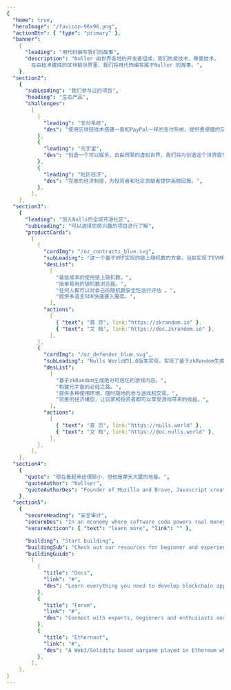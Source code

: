 ```yaml
---
{
  "home": true,
  "heroImage": "/favicon-96x96.png",
  "actionBtn": { "type": "primary" },
  "banner":
    {
      "leading": "用代码编写我们的故事",
      "description": "Nuller 由世界各地的开发者组成，我们热爱技术、尊重技术，
        在由技术建成的区块链世界里，我们将用代码编写属于Nuller 的故事。",
    },
  "section2":
    {
      "subLeading": "我们参与过的项目",
      "heading": "生态产品",
      "challenges":
        [
          {
            "leading": "支付系统",
            "des": "使用区块链技术搭建一套和PayPal一样的支付系统，提供更便捷的交易服务。",
          },
          {
            "leading": "元宇宙",
            "des": "创造一个可以娱乐、自由贸易的虚拟世界，我们将为创造这个世界提供足够的基础设施。",
          },
          {
            "leading": "社区经济",
            "des": "完善的经济制度，为投资者和社区贡献者提供高额回报。",
          },
        ],
    },
  "section3":
    {
      "leading": "加入Nulls的全球开源社区",
      "subLeading": "可以选择您感兴趣的项目进行了解",
      "productCards":
        [
          {
            "cardImg": "/oz_contracts_blue.svg",
            "subLeading": "这一个基于VRF实现的链上随机数的方案，当前实现了EVM和ink!版本，已完成了Heco/BSC/MVX的主网部署。",
            "desList":
              [
                "最低成本的使用链上随机数。",
                "简单易用的随机数浏览器。",
                "任何人都可以对自己的随机数安全性进行评估 。",
                "提供多语言SDK快速接入服务。",
              ],
            "actions":
              [
                { "text": "首 页", link:"https://zkrandom.io" },
                { "text": "文 档", link:"https://doc.zkrandom.io" },
              ],
          },
          {
            "cardImg": "/oz_defender_blue.svg",
            "subLeading": "Nulls World的1.0版本实现，实现了基于zkRandom生成NFT资产和简单的战斗逻辑。",
            "desList":
              [
                "基于zkRandom生成绝对可信任的游戏内容。",
                "构建元宇宙的必经之路。",
                "提供多种使用环境，随时随地的参与游戏和交易。",
                "完善的经济模型，让玩家和投资者都可以享受游戏带来的收益。",
              ],
            "actions":
              [
                { "text": "首 页", link:"https://nulls.world" },
                { "text": "文 档", link:"https://doc.nulls.world" },
              ],
          },
        ],
    },
  "section4":
    {
      "quote": "现在看起来还很弱小，但他是摩天大厦的地基。",
      "quoteAuthor": "Nullser",
      "quoteAuthorDes": "Founder of Mozilla and Brave, Javascript creator.",
    },
  "section5":
    {
      "secureHeading": "安全审计",
      "secureDes": "In an economy where software code powers real money, security is a top priority. We specialize in auditing in high-impact decentralized systems.",
      "secureActicon": { "text": "learn more", "link": "" },

      "building": "Start building",
      "buildingSub": "Check out our resources for beginner and experienced smart contracts and blockchain developers.",
      "buildingGuide":
        [
          {
            "title": "Docs",
            "link": "#",
            "des": "Learn everything you need to develop blockchain applications through a complete set of guides and tutorials.",
          },
          {
            "title": "Forum",
            "link": "#",
            "des": "Connect with experts, beginners and enthusiasts and discuss about blockchain development, security, design patterns and best practices.",
          },
          {
            "title": "Ethernaut",
            "link": "#",
            "des": "A Web3/Solidity based wargame played in Ethereum where each level is a smart contract that needs to be hacked.",
          },
        ],
    },
}
---
```

